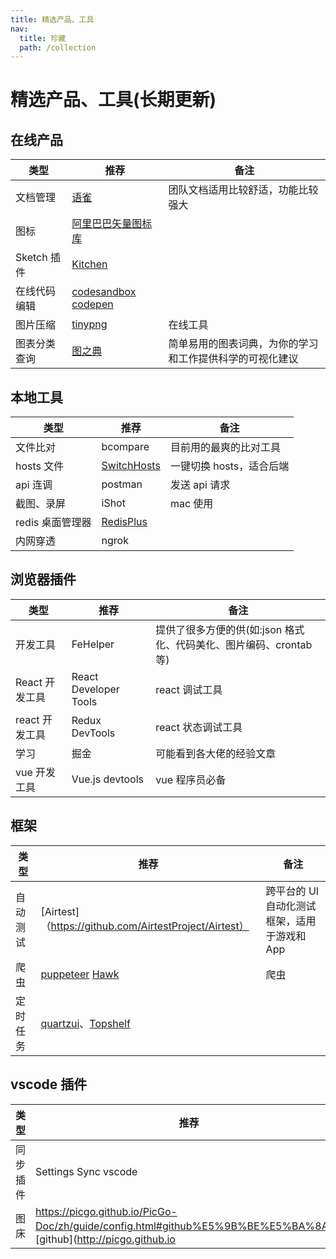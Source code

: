 ```yaml
---
title: 精选产品、工具
nav:
  title: 珍藏
  path: /collection
---
```


# 精选产品、工具(长期更新)

## 在线产品

| 类型         | 推荐                                                                  | 备注                                                     |
| ------------ | --------------------------------------------------------------------- | -------------------------------------------------------- |
| 文档管理     | [语雀](https://www.yuque.com/?chInfo=ch_antd)                         | 团队文档适用比较舒适，功能比较强大                       |
| 图标         | [阿里巴巴矢量图标库](https://www.iconfont.cn/)                        |                                                          |
| Sketch 插件  | [Kitchen](https://kitchen.alipay.com)                                 |                                                          |
| 在线代码编辑 | [codesandbox](https://codesandbox.io/) [codepen](https://codepen.io/) |                                                          |
| 图片压缩     | [tinypng](https://tinypng.com/)                                       | 在线工具                                                 |
| 图表分类查询 | [图之典](http://tuzhidian.com/)                                       | 简单易用的图表词典，为你的学习和工作提供科学的可视化建议 |

## 本地工具

| 类型             | 推荐                                               | 备注                     |
| ---------------- | -------------------------------------------------- | ------------------------ |
| 文件比对         | bcompare                                           | 目前用的最爽的比对工具   |
| hosts 文件       | [SwitchHosts](https://github.com/oldj/SwitchHosts) | 一键切换 hosts，适合后端 |
| api 连调         | postman                                            | 发送 api 请求            |
| 截图、录屏       | iShot                                              | mac 使用                 |
| redis 桌面管理器 | [RedisPlus](https://gitee.com/MaxBill/RedisPlus)   |                          |
| 内网穿透         | ngrok                                              |                          |

## 浏览器插件

| 类型           | 推荐                  | 备注                                                               |
| -------------- | --------------------- | ------------------------------------------------------------------ |
| 开发工具       | FeHelper              | 提供了很多方便的供(如:json 格式化、代码美化、图片编码、crontab 等) |
| React 开发工具 | React Developer Tools | react 调试工具                                                     |
| react 开发工具 | Redux DevTools        | react 状态调试工具                                                 |
| 学习           | 掘金                  | 可能看到各大佬的经验文章                                           |
| vue 开发工具   | Vue.js devtools       | vue 程序员必备                                                     |

## 框架

| 类型     | 推荐                                                                                                 | 备注                                         |
| -------- | ---------------------------------------------------------------------------------------------------- | -------------------------------------------- |
| 自动测试 | [Airtest]（https://github.com/AirtestProject/Airtest）                                               | 跨平台的 UI 自动化测试框架，适用于游戏和 App |
| 爬虫     | [puppeteer](https://github.com/GoogleChrome/puppeteer) [Hawk](https://github.com/ferventdesert/Hawk) | 爬虫                                         |
| 定时任务 | [quartzui](https://github.com/zhaopeiym/quartzui)、[Topshelf](https://github.com/Topshelf/Topshelf)  |                                              |

## vscode 插件

| 类型     | 推荐                                                                                                              | 备注 |
| -------- | ----------------------------------------------------------------------------------------------------------------- | ---- |
| 同步插件 | Settings Sync vscode                                                                                              |      |
| 图床     | https://picgo.github.io/PicGo-Doc/zh/guide/config.html#github%E5%9B%BE%E5%BA%8A)、[github](http://picgo.github.io |      |
